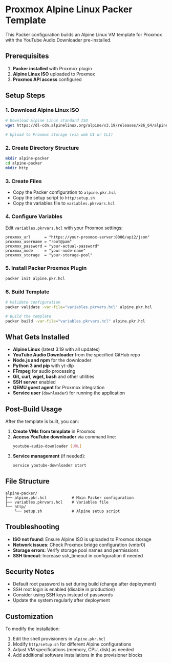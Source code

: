 # Proxmox Alpine Linux Packer Template

This Packer configuration builds an Alpine Linux VM template for Proxmox with the YouTube Audio Downloader pre-installed.

## Prerequisites

1. **Packer installed** with Proxmox plugin
2. **Alpine Linux ISO** uploaded to Proxmox
3. **Proxmox API access** configured

## Setup Steps

### 1. Download Alpine Linux ISO

```bash
# Download Alpine Linux standard ISO
wget https://dl-cdn.alpinelinux.org/alpine/v3.19/releases/x86_64/alpine-standard-3.19.0-x86_64.iso

# Upload to Proxmox storage (via web UI or CLI)
```

### 2. Create Directory Structure

```bash
mkdir alpine-packer
cd alpine-packer
mkdir http
```

### 3. Create Files

- Copy the Packer configuration to `alpine.pkr.hcl`
- Copy the setup script to `http/setup.sh`
- Copy the variables file to `variables.pkrvars.hcl`

### 4. Configure Variables

Edit `variables.pkrvars.hcl` with your Proxmox settings:

```hcl
proxmox_url      = "https://your-proxmox-server:8006/api2/json"
proxmox_username = "root@pam"
proxmox_password = "your-actual-password"
proxmox_node     = "your-node-name"
proxmox_storage  = "your-storage-pool"
```

### 5. Install Packer Proxmox Plugin

```bash
packer init alpine.pkr.hcl
```

### 6. Build Template

```bash
# Validate configuration
packer validate -var-file="variables.pkrvars.hcl" alpine.pkr.hcl

# Build the template
packer build -var-file="variables.pkrvars.hcl" alpine.pkr.hcl
```

## What Gets Installed

- **Alpine Linux** (latest 3.19 with all updates)
- **YouTube Audio Downloader** from the specified GitHub repo
- **Node.js and npm** for the downloader
- **Python 3 and pip** with yt-dlp
- **FFmpeg** for audio processing
- **Git, curl, wget, bash** and other utilities
- **SSH server** enabled
- **QEMU guest agent** for Proxmox integration
- **Service user** (`downloader`) for running the application

## Post-Build Usage

After the template is built, you can:

1. **Create VMs from template** in Proxmox
2. **Access YouTube downloader** via command line:
   ```bash
   youtube-audio-downloader [URL]
   ```
3. **Service management** (if needed):
   ```bash
   service youtube-downloader start
   ```

## File Structure

```
alpine-packer/
├── alpine.pkr.hcl           # Main Packer configuration
├── variables.pkrvars.hcl    # Variables file
└── http/
    └── setup.sh             # Alpine setup script
```

## Troubleshooting

- **ISO not found**: Ensure Alpine ISO is uploaded to Proxmox storage
- **Network issues**: Check Proxmox bridge configuration (vmbr0)
- **Storage errors**: Verify storage pool names and permissions
- **SSH timeout**: Increase ssh_timeout in configuration if needed

## Security Notes

- Default root password is set during build (change after deployment)
- SSH root login is enabled (disable in production)
- Consider using SSH keys instead of passwords
- Update the system regularly after deployment

## Customization

To modify the installation:

1. Edit the shell provisioners in `alpine.pkr.hcl`
2. Modify `http/setup.sh` for different Alpine configurations
3. Adjust VM specifications (memory, CPU, disk) as needed
4. Add additional software installations in the provisioner blocks
